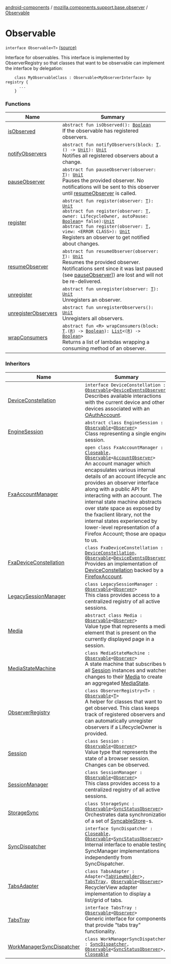 [android-components](../../index.md) / [mozilla.components.support.base.observer](../index.md) / [Observable](./index.md)

# Observable

`interface Observable<T>` [(source)](https://github.com/mozilla-mobile/android-components/blob/master/components/support/base/src/main/java/mozilla/components/support/base/observer/Observable.kt#L18)

Interface for observables. This interface is implemented by ObserverRegistry so that classes that
want to be observable can implement the interface by delegation:

```
    class MyObservableClass : Observable<MyObserverInterface> by registry {
      ...
    }
```

### Functions

| Name | Summary |
|---|---|
| [isObserved](is-observed.md) | `abstract fun isObserved(): `[`Boolean`](https://kotlinlang.org/api/latest/jvm/stdlib/kotlin/-boolean/index.html)<br>If the observable has registered observers. |
| [notifyObservers](notify-observers.md) | `abstract fun notifyObservers(block: `[`T`](index.md#T)`.() -> `[`Unit`](https://kotlinlang.org/api/latest/jvm/stdlib/kotlin/-unit/index.html)`): `[`Unit`](https://kotlinlang.org/api/latest/jvm/stdlib/kotlin/-unit/index.html)<br>Notifies all registered observers about a change. |
| [pauseObserver](pause-observer.md) | `abstract fun pauseObserver(observer: `[`T`](index.md#T)`): `[`Unit`](https://kotlinlang.org/api/latest/jvm/stdlib/kotlin/-unit/index.html)<br>Pauses the provided observer. No notifications will be sent to this observer until [resumeObserver](resume-observer.md) is called. |
| [register](register.md) | `abstract fun register(observer: `[`T`](index.md#T)`): `[`Unit`](https://kotlinlang.org/api/latest/jvm/stdlib/kotlin/-unit/index.html)<br>`abstract fun register(observer: `[`T`](index.md#T)`, owner: LifecycleOwner, autoPause: `[`Boolean`](https://kotlinlang.org/api/latest/jvm/stdlib/kotlin/-boolean/index.html)` = false): `[`Unit`](https://kotlinlang.org/api/latest/jvm/stdlib/kotlin/-unit/index.html)<br>`abstract fun register(observer: `[`T`](index.md#T)`, view: <ERROR CLASS>): `[`Unit`](https://kotlinlang.org/api/latest/jvm/stdlib/kotlin/-unit/index.html)<br>Registers an observer to get notified about changes. |
| [resumeObserver](resume-observer.md) | `abstract fun resumeObserver(observer: `[`T`](index.md#T)`): `[`Unit`](https://kotlinlang.org/api/latest/jvm/stdlib/kotlin/-unit/index.html)<br>Resumes the provided observer. Notifications sent since it was last paused (see [pauseObserver](pause-observer.md)]) are lost and will not be re-delivered. |
| [unregister](unregister.md) | `abstract fun unregister(observer: `[`T`](index.md#T)`): `[`Unit`](https://kotlinlang.org/api/latest/jvm/stdlib/kotlin/-unit/index.html)<br>Unregisters an observer. |
| [unregisterObservers](unregister-observers.md) | `abstract fun unregisterObservers(): `[`Unit`](https://kotlinlang.org/api/latest/jvm/stdlib/kotlin/-unit/index.html)<br>Unregisters all observers. |
| [wrapConsumers](wrap-consumers.md) | `abstract fun <R> wrapConsumers(block: `[`T`](index.md#T)`.(`[`R`](wrap-consumers.md#R)`) -> `[`Boolean`](https://kotlinlang.org/api/latest/jvm/stdlib/kotlin/-boolean/index.html)`): `[`List`](https://kotlinlang.org/api/latest/jvm/stdlib/kotlin.collections/-list/index.html)`<(`[`R`](wrap-consumers.md#R)`) -> `[`Boolean`](https://kotlinlang.org/api/latest/jvm/stdlib/kotlin/-boolean/index.html)`>`<br>Returns a list of lambdas wrapping a consuming method of an observer. |

### Inheritors

| Name | Summary |
|---|---|
| [DeviceConstellation](../../mozilla.components.concept.sync/-device-constellation/index.md) | `interface DeviceConstellation : `[`Observable`](./index.md)`<`[`DeviceEventsObserver`](../../mozilla.components.concept.sync/-device-events-observer/index.md)`>`<br>Describes available interactions with the current device and other devices associated with an [OAuthAccount](../../mozilla.components.concept.sync/-o-auth-account/index.md). |
| [EngineSession](../../mozilla.components.concept.engine/-engine-session/index.md) | `abstract class EngineSession : `[`Observable`](./index.md)`<`[`Observer`](../../mozilla.components.concept.engine/-engine-session/-observer/index.md)`>`<br>Class representing a single engine session. |
| [FxaAccountManager](../../mozilla.components.service.fxa.manager/-fxa-account-manager/index.md) | `open class FxaAccountManager : `[`Closeable`](https://developer.android.com/reference/java/io/Closeable.html)`, `[`Observable`](./index.md)`<`[`AccountObserver`](../../mozilla.components.concept.sync/-account-observer/index.md)`>`<br>An account manager which encapsulates various internal details of an account lifecycle and provides an observer interface along with a public API for interacting with an account. The internal state machine abstracts over state space as exposed by the fxaclient library, not the internal states experienced by lower-level representation of a Firefox Account; those are opaque to us. |
| [FxaDeviceConstellation](../../mozilla.components.service.fxa/-fxa-device-constellation/index.md) | `class FxaDeviceConstellation : `[`DeviceConstellation`](../../mozilla.components.concept.sync/-device-constellation/index.md)`, `[`Observable`](./index.md)`<`[`DeviceEventsObserver`](../../mozilla.components.concept.sync/-device-events-observer/index.md)`>`<br>Provides an implementation of [DeviceConstellation](../../mozilla.components.concept.sync/-device-constellation/index.md) backed by a [FirefoxAccount](#). |
| [LegacySessionManager](../../mozilla.components.browser.session/-legacy-session-manager/index.md) | `class LegacySessionManager : `[`Observable`](./index.md)`<`[`Observer`](../../mozilla.components.browser.session/-session-manager/-observer/index.md)`>`<br>This class provides access to a centralized registry of all active sessions. |
| [Media](../../mozilla.components.concept.engine.media/-media/index.md) | `abstract class Media : `[`Observable`](./index.md)`<`[`Observer`](../../mozilla.components.concept.engine.media/-media/-observer/index.md)`>`<br>Value type that represents a media element that is present on the currently displayed page in a session. |
| [MediaStateMachine](../../mozilla.components.feature.media.state/-media-state-machine/index.md) | `class MediaStateMachine : `[`Observable`](./index.md)`<`[`Observer`](../../mozilla.components.feature.media.state/-media-state-machine/-observer/index.md)`>`<br>A state machine that subscribes to all [Session](../../mozilla.components.browser.session/-session/index.md) instances and watches changes to their [Media](../../mozilla.components.concept.engine.media/-media/index.md) to create an aggregated [MediaState](../../mozilla.components.feature.media.state/-media-state/index.md). |
| [ObserverRegistry](../-observer-registry/index.md) | `class ObserverRegistry<T> : `[`Observable`](./index.md)`<`[`T`](../-observer-registry/index.md#T)`>`<br>A helper for classes that want to get observed. This class keeps track of registered observers and can automatically unregister observers if a LifecycleOwner is provided. |
| [Session](../../mozilla.components.browser.session/-session/index.md) | `class Session : `[`Observable`](./index.md)`<`[`Observer`](../../mozilla.components.browser.session/-session/-observer/index.md)`>`<br>Value type that represents the state of a browser session. Changes can be observed. |
| [SessionManager](../../mozilla.components.browser.session/-session-manager/index.md) | `class SessionManager : `[`Observable`](./index.md)`<`[`Observer`](../../mozilla.components.browser.session/-session-manager/-observer/index.md)`>`<br>This class provides access to a centralized registry of all active sessions. |
| [StorageSync](../../mozilla.components.service.fxa.sync/-storage-sync/index.md) | `class StorageSync : `[`Observable`](./index.md)`<`[`SyncStatusObserver`](../../mozilla.components.service.fxa.sync/-sync-status-observer/index.md)`>`<br>Orchestrates data synchronization of a set of [SyncableStore](../../mozilla.components.concept.sync/-syncable-store/index.md)-s. |
| [SyncDispatcher](../../mozilla.components.service.fxa.sync/-sync-dispatcher/index.md) | `interface SyncDispatcher : `[`Closeable`](https://developer.android.com/reference/java/io/Closeable.html)`, `[`Observable`](./index.md)`<`[`SyncStatusObserver`](../../mozilla.components.service.fxa.sync/-sync-status-observer/index.md)`>`<br>Internal interface to enable testing SyncManager implementations independently from SyncDispatcher. |
| [TabsAdapter](../../mozilla.components.browser.tabstray/-tabs-adapter/index.md) | `class TabsAdapter : Adapter<`[`TabViewHolder`](../../mozilla.components.browser.tabstray/-tab-view-holder/index.md)`>, `[`TabsTray`](../../mozilla.components.concept.tabstray/-tabs-tray/index.md)`, `[`Observable`](./index.md)`<`[`Observer`](../../mozilla.components.concept.tabstray/-tabs-tray/-observer/index.md)`>`<br>RecyclerView adapter implementation to display a list/grid of tabs. |
| [TabsTray](../../mozilla.components.concept.tabstray/-tabs-tray/index.md) | `interface TabsTray : `[`Observable`](./index.md)`<`[`Observer`](../../mozilla.components.concept.tabstray/-tabs-tray/-observer/index.md)`>`<br>Generic interface for components that provide "tabs tray" functionality. |
| [WorkManagerSyncDispatcher](../../mozilla.components.service.fxa.sync/-work-manager-sync-dispatcher/index.md) | `class WorkManagerSyncDispatcher : `[`SyncDispatcher`](../../mozilla.components.service.fxa.sync/-sync-dispatcher/index.md)`, `[`Observable`](./index.md)`<`[`SyncStatusObserver`](../../mozilla.components.service.fxa.sync/-sync-status-observer/index.md)`>, `[`Closeable`](https://developer.android.com/reference/java/io/Closeable.html) |
